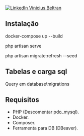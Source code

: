 [![LinkedIn Vinicius Beltran](https://img.shields.io/badge/LinkedIn-0077B5?style=for-the-badge&logo=linkedin&logoColor=white)](https://www.linkedin.com/in/dev-vinicius-beltran/)

## Instalação

docker-compose up --build

php artisan serve

php artisan migrate:refresh --seed

##  Tabelas e carga sql

Query em database\migrations

## Requisitos

- PHP (Descomentar pdo_mysql).
- Docker.
- Composer.
- Ferramenta para DB (DBeaver).

